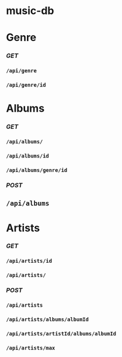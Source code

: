# music-db

# Genre
### *GET* 
### `/api/genre`
### `/api/genre/id`


# Albums 
### *GET*
### `/api/albums/`
### `/api/albums/id`
### `/api/albums/genre/id`

### *POST*
## `/api/albums`

# Artists 
### *GET*
### `/api/artists/id`
### `/api/artists/`

### *POST*
### `/api/artists`
### `/api/artists/albums/albumId`
### `/api/artists/artistId/albums/albumId`
### `/api/artists/max`
